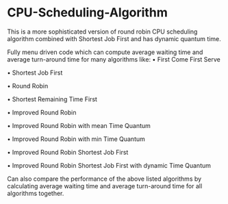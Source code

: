 # CPU-Scheduling-Algorithm
This is a more sophisticated version of round robin CPU scheduling algorithm combined with Shortest Job First and has dynamic quantum time. 

Fully menu driven code which can compute average waiting time and average turn-around time for many algorithms like:
•	First Come First Serve

•	Shortest Job First

•	Round Robin

•	Shortest Remaining Time First

•	Improved Round Robin

•	Improved Round Robin with mean Time Quantum

•	Improved Round Robin with min Time Quantum

•	Improved Round Robin Shortest Job First

•	Improved Round Robin Shortest Job First with dynamic Time Quantum

Can also compare the performance of the above listed algorithms by calculating average waiting time and average turn-around time for all algorithms together.   

